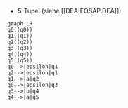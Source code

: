 
- 5-Tupel (siehe [[DEA|FOSAP.DEA]])

```mermaid
graph LR
q0((q0))
q1((q1))
q2((q2))
q3((q3))
q4((q4))
q5((q5))
q0-->|epsilon|q1
q2-->|epsilon|q1
q1-->|a|q2
q0-->|epsilon|q3
q3-->|b|q4
q4-->|a|q5
```
